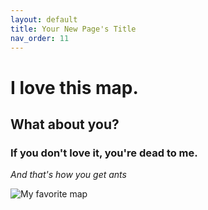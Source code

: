 ```yaml
---
layout: default
title: Your New Page's Title
nav_order: 11
---
```


# I love this map.
## What about you?
### If you don't love it, you're dead to me.


*And that's how you get ants*

![My favorite map](img/fav-map.png)
